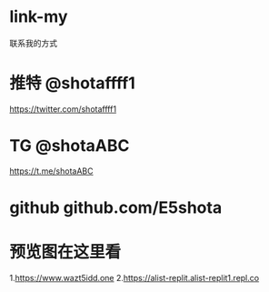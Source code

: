 # link-my
联系我的方式
# 推特 @shotaffff1
https://twitter.com/shotaffff1
# TG   @shotaABC
https://t.me/shotaABC
# github  github.com/E5shota
# 预览图在这里看
1.https://www.wazt5idd.one
2.https://alist-replit.alist-replit1.repl.co
